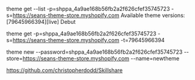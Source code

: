 theme get --list -p=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 -s=https://seans-theme-store.myshopify.com
Available theme versions:
  [79645966394][live] Debut


theme get -p=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 -s=https://seans-theme-store.myshopify.com -t=79645966394



theme new --password=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 --store=https://seans-theme-store.myshopify.com --name=newtheme



https://github.com/christopherdodd/Skillshare
